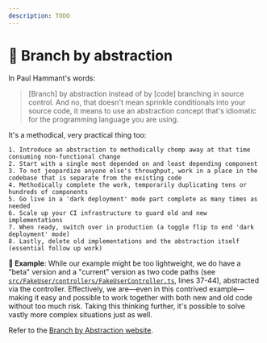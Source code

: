 ```yaml
---
description: TODO
---
```


# 🧬 Branch by abstraction

In Paul Hammant's words:

> \[Branch] by abstraction instead of by \[code] branching in source control. And no, that doesn't mean sprinkle conditionals into your source code, it means to use an abstraction concept that's idiomatic for the programming language you are using.

It's a methodical, very practical thing too:

```
1. Introduce an abstraction to methodically chomp away at that time consuming non-functional change
2. Start with a single most depended on and least depending component
3. To not jeopardize anyone else's throughput, work in a place in the codebase that is separate from the existing code
4. Methodically complete the work, temporarily duplicating tens or hundreds of components
5. Go live in a 'dark deployment' mode part complete as many times as needed
6. Scale up your CI infrastructure to guard old and new implementations
7. When ready, switch over in production (a toggle flip to end 'dark deployment' mode)
8. Lastly, delete old implementations and the abstraction itself (essential follow up work)
```

**🎯 Example**: While our example might be too lightweight, we do have a "beta" version and a "current" version as two code paths (see [`src/FakeUser/controllers/FakeUserController.ts`](https://github.com/mikaelvesavuori/better-apis-workshop/blob/main/src/FakeUser/controllers/FakeUserController.ts), lines 37-44), abstracted via the controller. Effectively, we are—even in this contrived example—making it easy and possible to work together with both new and old code without too much risk. Taking this thinking further, it's possible to solve vastly more complex situations just as well.

Refer to the [Branch by Abstraction website](https://www.branchbyabstraction.com).
